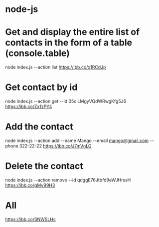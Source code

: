 # node-js

# Get and display the entire list of contacts in the form of a table (console.table)

node index.js --action list
https://ibb.co/x1RCdJp

# Get contact by id

node index.js --action get --id 05olLMgyVQdWRwgKfg5J6
https://ibb.co/Zx1zPY4

# Add the contact

node index.js --action add --name Mango --email mango@gmail.com --phone 322-22-22
https://ibb.co/J7mVnLG

# Delete the contact

node index.js --action remove --id qdggE76Jtbfd9eWJHrssH
https://ibb.co/gMvB9H3

# All

https://ibb.co/SNWSLHc
